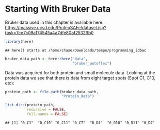 # Starting With Bruker Data



Bruker data used in this chapter is available here:
https://massive.ucsd.edu/ProteoSAFe/dataset.jsp?task=7ce7c09a174545a4a7dfe80af25329b0



```r
library(here)
```

```
## here() starts at /home/chase/Downloads/tempo/programming_idbac
```



```r
bruker_data_path <- here::here("data",
                               "bruker_autoflex")
```


Data was acquired for both protein and small molecule data. Looking at the protein data we see that there is data from eight target spots (Spot C1, C10, etc):

```r
protein_path <- file.path(bruker_data_path,
                          "Protein_Data")

list.dirs(protein_path,
          recursive = FALSE,
          full.names = FALSE)
```

```
## [1] "0_C1"  "0_C10" "0_C11" "0_C7"  "0_D1"  "0_D10" "0_D11" "0_D7"
```





